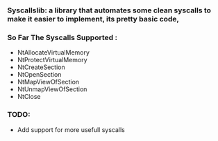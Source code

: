 ### Syscallslib: a library that automates some clean syscalls to make it easier to implement, its pretty basic code,  

### So Far The Syscalls Supported :
- NtAllocateVirtualMemory
- NtProtectVirtualMemory
- NtCreateSection
- NtOpenSection
- NtMapViewOfSection
- NtUnmapViewOfSection
- NtClose





### TODO:
- Add support for more usefull syscalls
